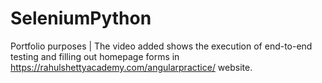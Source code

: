 # SeleniumPython
Portfolio purposes |
The video added shows the execution of end-to-end testing and filling out homepage forms in https://rahulshettyacademy.com/angularpractice/ website.
